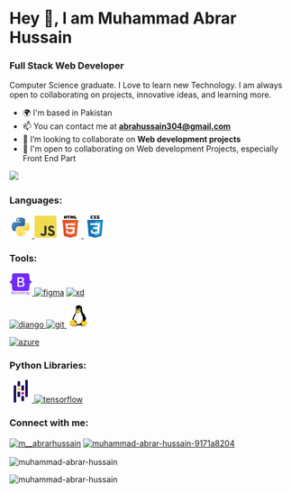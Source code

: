 <h1 align="left">Hey 👋, I am Muhammad Abrar Hussain</h1>
<h3 align="left">Full Stack Web Developer</h3>
<p>Computer Science graduate. I Love to learn new Technology. I am always open to collaborating on projects, innovative ideas, and learning more.</p>

- 🌍 I'm based in Pakistan
- 📫 You can contact me at **abrahussain304@gmail.com**
- 👯 I’m looking to collaborate on **Web development projects**
- 🤝  I'm open to collaborating on Web development Projects, especially Front End Part


<a href="https://twitter.com/m__abrarhussain" target="_blank" rel="noreferrer"><img
src="https://img.shields.io/twitter/follow/muhammad Abrar Hussain?logo=twitter&style=for-the-badge&color=0891b2&labelColor=1c1917"
/></a>


<h3 align="left">Languages:</h3>

<a href="https://www.python.org" target="_blank" rel="noreferrer"> <img src="https://raw.githubusercontent.com/devicons/devicon/master/icons/python/python-original.svg" alt="python" width="40" height="40"/> </a> <a href="https://developer.mozilla.org/en-US/docs/Web/JavaScript" target="_blank" rel="noreferrer"> <img src="https://raw.githubusercontent.com/devicons/devicon/master/icons/javascript/javascript-original.svg" alt="javascript" width="40" height="40"/></a> <a href="https://www.w3.org/html/" target="_blank" rel="noreferrer"> <img src="https://raw.githubusercontent.com/devicons/devicon/master/icons/html5/html5-original-wordmark.svg" alt="html5" width="40" height="40"/> </a> <a href="https://www.w3schools.com/css/" target="_blank" rel="noreferrer"> <img src="https://raw.githubusercontent.com/devicons/devicon/master/icons/css3/css3-original-wordmark.svg" alt="css3" width="40" height="40"/> </a>  
  
  
  
 <h3 align="left">Tools:</h3> 
 
 <a href="https://getbootstrap.com" target="_blank" rel="noreferrer"> <img src="https://raw.githubusercontent.com/devicons/devicon/master/icons/bootstrap/bootstrap-plain-wordmark.svg" alt="bootstrap" width="40" height="40"/> </a>
 <a href="https://www.figma.com/" target="_blank" rel="noreferrer"> <img src="https://www.vectorlogo.zone/logos/figma/figma-icon.svg" alt="figma" width="40" height="40"/></a>
 <a href="https://www.adobe.com/products/xd.html" target="_blank" rel="noreferrer"> <img src="https://cdn.worldvectorlogo.com/logos/adobe-xd.svg" alt="xd" width="40" height="40"/> </a> </p>
 
 
<a href="https://www.djangoproject.com/" target="_blank" rel="noreferrer"> 
  <img src="https://cdn.worldvectorlogo.com/logos/django.svg" alt="django" width="40" height="40"/> </a></a> 
    <a href="https://git-scm.com/" target="_blank" rel="noreferrer"> 
        <img src="https://www.vectorlogo.zone/logos/git-scm/git-scm-icon.svg" alt="git" width="40" height="40"/> 
    </a> 
    <a href="https://www.linux.org/" target="_blank" rel="noreferrer"> 
        <img src="https://raw.githubusercontent.com/devicons/devicon/master/icons/linux/linux-original.svg" alt="linux" width="40" height="40"/> 
    </a> 
<p align="left"> 
  <a href="https://www.mysql.com/" target="_blank" rel="noreferrer"<img src="https://raw.githubusercontent.com/devicons/devicon/master/icons/mysql/mysql-original-wordmark.svg" alt="mysql" width="40" height="40"/> </a> 
  <a href="https://azure.microsoft.com/en-in/" target="_blank" rel="noreferrer"> 
    <img src="https://www.vectorlogo.zone/logos/microsoft_azure/microsoft_azure-icon.svg" alt="azure" width="40" height="40"/> 
  </a>


 <h3 align="left">Python Libraries:</h3> 
<a href="https://pandas.pydata.org/" target="_blank" rel="noreferrer"> <img src="https://raw.githubusercontent.com/devicons/devicon/2ae2a900d2f041da66e950e4d48052658d850630/icons/pandas/pandas-original.svg" alt="pandas" width="40" height="40"/> </a> <a href="https://www.tensorflow.org" target="_blank" rel="noreferrer"> <img src="https://www.vectorlogo.zone/logos/tensorflow/tensorflow-icon.svg" alt="tensorflow" width="40" height="40"/> </a>

<h3 align="left">Connect with me:</h3>
<p align="left">
<a href="https://twitter.com/m__abrarhussain" target="blank"><img align="center" src="https://raw.githubusercontent.com/rahuldkjain/github-profile-readme-generator/master/src/images/icons/Social/twitter.svg" alt="m__abrarhussain" height="30" width="40" /></a>
<a href="https://linkedin.com/in/muhammad-abrar-hussain-9171a8204" target="blank"><img align="center" src="https://raw.githubusercontent.com/rahuldkjain/github-profile-readme-generator/master/src/images/icons/Social/linked-in-alt.svg" alt="muhammad-abrar-hussain-9171a8204" height="30" width="40" /></a>
</p> 

<p><img align="center" src="https://github-readme-stats.vercel.app/api/top-langs?username=muhammad-abrar-hussain&show_icons=true&locale=en&layout=compact" alt="muhammad-abrar-hussain" /></p> 
<p>&nbsp;<img align="left" src="https://github-readme-stats.vercel.app/api?username=muhammad-abrar-hussain&show_icons=true&locale=en" alt="muhammad-abrar-hussain" /></p>
 
